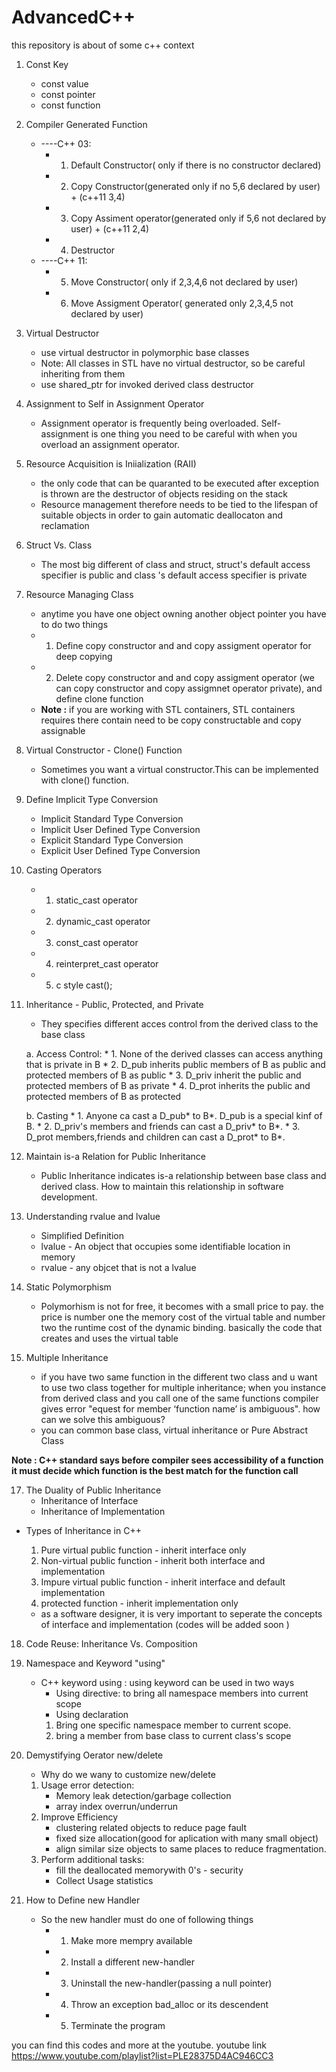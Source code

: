 # AdvancedC++
this repository is about of some c++ context
1. Const Key
    * const value
    * const pointer
    * const function

2. Compiler Generated Function
    * ----C++ 03:
        * 1. Default Constructor( only if there is no constructor declared)
        * 2. Copy Constructor(generated only if no 5,6 declared by user) + (c++11 3,4)
        * 3. Copy Assiment operator(generated only if 5,6 not declared by user) + (c++11 2,4)
        * 4. Destructor 
    * ----C++ 11:
        * 5. Move Constructor( only if 2,3,4,6 not declared by user)
        * 6. Move Assigment Operator( generated only 2,3,4,5 not declared by user)

3. Virtual Destructor
    * use virtual destructor in polymorphic base classes                                     
    * Note: All classes in STL have no virtual destructor, so be careful inheriting from them  
    * use shared_ptr for invoked derived class destructor

4. Assignment to Self in Assignment Operator
    * Assignment operator is frequently being overloaded. Self-assignment is one thing you need to be careful with when you overload an assignment operator.

5. Resource Acquisition is Iniialization (RAII)
    * the only code that can be quaranted to be executed after exception is thrown are the destructor of objects residing on the stack
    * Resource management therefore needs to be tied to the lifespan of suitable objects in order to gain automatic deallocaton and reclamation

6. Struct Vs. Class
    * The most big different of class and struct, struct's default access specifier is public and class 's default access specifier is private 

7. Resource Managing Class
    * anytime you have one object owning another object  pointer you have to do two things
    * 1. Define copy constructor and and copy assigment operator for deep copying
    * 2. Delete copy constructor and and copy assigment operator (we can copy constructor and copy assigmnet operator private), and define clone function
    * <strong> Note :</strong> if you are working with STL containers, STL containers requires there contain need to be copy constructable and copy assignable 

8. Virtual Constructor - Clone() Function
    * Sometimes you want a virtual constructor.This can be implemented with clone() function.

9. Define Implicit Type Conversion
    * Implicit Standard Type Conversion 
    * Implicit User Defined Type Conversion
    * Explicit Standard  Type Conversion
    * Explicit User Defined Type Conversion

10. Casting Operators
    * 1. static_cast operator
    * 2. dynamic_cast operator 
    * 3. const_cast operator
    * 4. reinterpret_cast operator
    * 5. c style cast();

11. Inheritance - Public, Protected, and Private 
    * They specifies different acces control from the derived class to the base class

    a. Access Control:
        *  1. None of the derived classes can access anything that is private in B
        *  2. D_pub inherits public members of B as public and protected members of B as public
        *  3. D_priv inherit the public and protected members of B as private
        *  4. D_prot inherits the public and protected members of B as protected
 
    b. Casting
        *  1. Anyone ca cast a D_pub* to B*. D_pub is a special kinf of B.
        *  2. D_priv's members and friends can cast a D_priv* to B*.
        *  3. D_prot members,friends and children can cast a D_prot* to B*.

12. Maintain is-a Relation for Public Inheritance
     * Public Inheritance indicates is-a relationship between base class and derived class. How to maintain this relationship in software development.

14. Understanding rvalue and lvalue
    * Simplified Definition
    * lvalue - An object that occupies some identifiable location in memory
    * rvalue - any objcet that is not a lvalue

15. Static Polymorphism
     * Polymorhism is not for free, it becomes with a small price to pay. the price is number one the memory cost of the virtual table and number two the runtime cost of the dynamic binding. basically the code that creates and uses the virtual table 

16. Multiple Inheritance
    * if you have two same function in the different two class and u want to use two class together for multiple inheritance; when you instance from derived class and you call one of the same functions compiler  gives error "equest for member ‘function name’ is ambiguous". how can we solve this ambiguous?
    * you can common base class, virtual inheritance or Pure Abstract Class

<strong> Note : C++ standard says before compiler sees accessibility of a function it must decide which function is the best match for the function call </strong>

17. The Duality of Public Inheritance
     - Inheritance of Interface
     - Inheritance of Implementation
 
   * Types  of Inheritance in C++
        1. Pure virtual public function - inherit interface only
        2. Non-virtual public function - inherit both interface and implementation
        3. Impure virtual public function - inherit interface and default implementation
        4. protected function - inherit implementation only
    
        * as a software designer, it is very important to seperate the concepts of interface and implementation (codes will be added soon )

18. Code Reuse: Inheritance Vs. Composition

19. Namespace and Keyword "using"
    * C++ keyword using : using keyword can be used in two ways
        - Using directive: to bring all namespace members into current scope 
        - Using declaration
        1. Bring one specific namespace member to current scope.
        2. bring a member from base class to current class's scope 

20. Demystifying Oerator new/delete
    * Why do we wany to customize new/delete
    1. Usage error detection:
        - Memory leak detection/garbage collection
        - array index overrun/underrun
    2. Improve Efficiency
        - clustering related objects to reduce page fault
        - fixed size allocation(good for aplication with many small object)
        - align similar size objects to same places to reduce fragmentation.
    3. Perform additional tasks:
        - fill the deallocated memorywith 0's - security
        - Collect Usage statistics

21. How to Define new Handler
    * So the new handler must do one of following things                            
        * 1. Make more mempry available                                 
        * 2. Install a different new-handler                            
        * 3. Uninstall the new-handler(passing a null pointer)          
        * 4. Throw an exception bad_alloc or its descendent             
        * 5. Terminate the program

you can find this codes and more at the youtube. youtube link https://www.youtube.com/playlist?list=PLE28375D4AC946CC3
